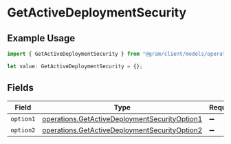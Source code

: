 # GetActiveDeploymentSecurity

## Example Usage

```typescript
import { GetActiveDeploymentSecurity } from "@gram/client/models/operations";

let value: GetActiveDeploymentSecurity = {};
```

## Fields

| Field                                                                                                          | Type                                                                                                           | Required                                                                                                       | Description                                                                                                    |
| -------------------------------------------------------------------------------------------------------------- | -------------------------------------------------------------------------------------------------------------- | -------------------------------------------------------------------------------------------------------------- | -------------------------------------------------------------------------------------------------------------- |
| `option1`                                                                                                      | [operations.GetActiveDeploymentSecurityOption1](../../models/operations/getactivedeploymentsecurityoption1.md) | :heavy_minus_sign:                                                                                             | N/A                                                                                                            |
| `option2`                                                                                                      | [operations.GetActiveDeploymentSecurityOption2](../../models/operations/getactivedeploymentsecurityoption2.md) | :heavy_minus_sign:                                                                                             | N/A                                                                                                            |